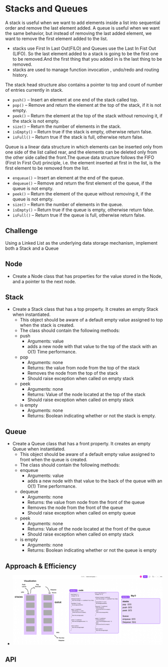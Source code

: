 # Stacks and Queues

A stack is useful when we want to add elements inside a list into sequential order and remove the last element added. A queue is useful when we want the same behavior, but instead of removing the last added element, we want to remove the first element added to the list.

- stacks use First In Last Out(FILO) and Queues use the Last In Fist Out (LIFO). So the last element added to a stack is going to be the first one to be removed.And the first thing that you added in is the last thing to be removed.
- stacks are used to manage function invocation , undo/redo and routing history.

The stack head structure also contains a pointer to top and count of number of entries currently in stack.

- `push()` – Insert an element at one end of the stack called top.
- `pop()` – Remove and return the element at the top of the stack, if it is not empty.
- `peek()` – Return the element at the top of the stack without removing it, if the stack is not empty.
- `size()` – Return the number of elements in the stack.
- `isEmpty()` – Return true if the stack is empty, otherwise return false.
- `isFull()` – Return true if the stack is full, otherwise return false.

Queue is a linear data structure in which elements can be inserted only from one side of the list called rear, and the elements can be deleted only from the other side called the front.The queue data structure follows the FIFO (First In First Out) principle, i.e. the element inserted at first in the list, is the first element to be removed from the list.

- `enqueue()` – Insert an element at the end of the queue.
- `dequeue()` – Remove and return the first element of the queue, if the queue is not empty.
- `peek()` – Return the element of the queue without removing it, if the queue is not empty.
- `size()` – Return the number of elements in the queue.
- `isEmpty()` – Return true if the queue is empty, otherwise return false.
- `isFull()` – Return true if the queue is full, otherwise return false.

## Challenge

Using a Linked List as the underlying data storage mechanism, implement both a Stack and a Queue

## Node

- Create a Node class that has properties for the value stored in the Node, and a pointer to the next node.

## Stack

- Create a Stack class that has a top property. It creates an empty Stack when instantiated.
  - This object should be aware of a default empty value assigned to top when the stack is created.
  - The class should contain the following methods:
  - push
    - Arguments: value
    - adds a new node with that value to the top of the stack with an O(1) Time performance.
  - pop
    - Arguments: none
    - Returns: the value from node from the top of the stack
    - Removes the node from the top of the stack
    - Should raise exception when called on empty stack
  - peek
    - Arguments: none
    - Returns: Value of the node located at the top of the stack
    - Should raise exception when called on empty stack
  - is empty
    - Arguments: none
    - Returns: Boolean indicating whether or not the stack is empty.

## Queue

- Create a Queue class that has a front property. It creates an empty Queue when instantiated.
  - This object should be aware of a default empty value assigned to front when the queue is created.
  - The class should contain the following methods:
  - enqueue
    - Arguments: value
    - adds a new node with that value to the back of the queue with an O(1) Time performance.
  - dequeue
    - Arguments: none
    - Returns: the value from node from the front of the queue
    - Removes the node from the front of the queue
    - Should raise exception when called on empty queue
  - peek
    - Arguments: none
    - Returns: Value of the node located at the front of the queue
    - Should raise exception when called on empty stack
  - is empty
    - Arguments: none
    - Returns: Boolean indicating whether or not the queue is empty

## Approach & Efficiency
<!-- What approach did you take? Why? What is the Big O space/time for this approach? -->
- ![whiteboard](Stack-Queue.png)

## API
<!-- Description of each method publicly available to your Stack and Queue-->
